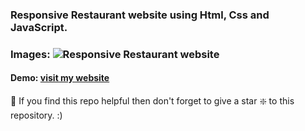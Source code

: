### Responsive Restaurant website using Html, Css and JavaScript.

### Images: ![Responsive Restaurant website](https://github.com/pattjoshi/Restaurant_HTML_CSS_JS.github.io/blob/main/restaurant-webpage.jpg)
 
 #### Demo: [ visit my website](https://pattjoshi.github.io/Responsive_Restaurant_website/ "click to open")
 
🙏 If you find this repo helpful then don't forget to give a star ❇️ to this repository. :)
